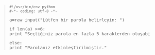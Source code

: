 <html><body><blockquote><code>#!/usr/bin/env python
#-*- coding: utf-8 -*-</code>
<pre>a=raw_input("Lütfen bir parola belirleyin: ")</pre>
<pre>if len(a) &gt;=6:
print "Seçtiğiniz parola en fazla 5 karakterden oluşabilir!"</pre>
<pre>else:
print "Parolanız etkinleştirilmiştir."</pre>
</blockquote></body></html>